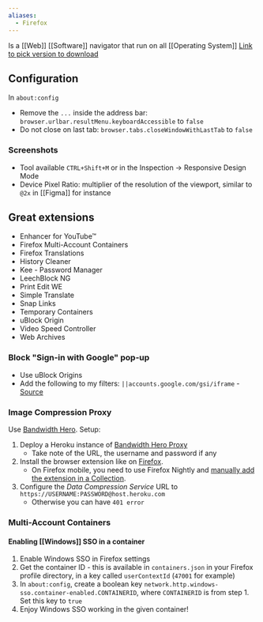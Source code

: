 ```yaml
---
aliases:
  - Firefox
---
```

Is a [[Web]] [[Software]] navigator that run on all [[Operating System]]
[Link to pick version to download](https://www.mozilla.org/en-US/firefox/all/)
## Configuration
In `about:config`
- Remove the `...` inside the address bar: `browser.urlbar.resultMenu.keyboardAccessible` to `false`
- Do not close on last tab: `browser.tabs.closeWindowWithLastTab` to `false`
### Screenshots
- Tool available `CTRL+Shift+M` or in the Inspection → Responsive Design Mode 
- Device Pixel Ratio: multiplier of the resolution of the viewport, similar to `@2x` in [[Figma]] for instance
## Great extensions
* Enhancer for YouTube™
* Firefox Multi-Account Containers
* Firefox Translations
* History Cleaner
* Kee - Password Manager
* LeechBlock NG
* Print Edit WE
* Simple Translate
* Snap Links
* Temporary Containers
* uBlock Origin
* Video Speed Controller
* Web Archives
### Block "Sign-in with Google" pop-up
- Use uBlock Origins
- Add the following to my filters: `||accounts.google.com/gsi/iframe` - [Source](https://stackoverflow.com/questions/69004177/blocking-sign-in-with-google-iframes-using-ublock-origin)
### Image Compression Proxy
Use [Bandwidth Hero](https://bandwidth-hero.com/). Setup:
1. Deploy a Heroku instance of [Bandwidth Hero Proxy](https://github.com/ayastreb/bandwidth-hero-proxy)
    * Take note of the URL, the username and password if any
1. Install the browser extension like on [Firefox](https://addons.mozilla.org/en-US/firefox/addon/bandwidth-hero/).
    * On Firefox mobile, you need to use Firefox Nightly and [manually add the extension in a Collection](https://blog.mozilla.org/addons/2020/09/29/expanded-extension-support-in-firefox-for-android-nightly/).
1. Configure the *Data Compression Service* URL to `https://USERNAME:PASSWORD@host.heroku.com`
    * Otherwise you can have `401 error`
### Multi-Account Containers
#### Enabling [[Windows]] SSO in a container
1. Enable Windows SSO in Firefox settings
2. Get the container ID - this is available in `containers.json` in your Firefox profile directory, in a key called `userContextId` (`47001` for example)
3. In `about:config`, create a boolean key `network.http.windows-sso.container-enabled.CONTAINERID`, where `CONTAINERID` is from step 1. Set this key to `true`
4. Enjoy Windows SSO working in the given container!

